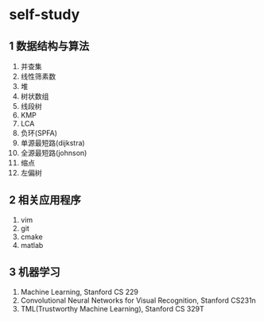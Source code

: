 # self-study
## 1 数据结构与算法  
1. 并查集
2. 线性筛素数  
3. 堆  
4. 树状数组  
5. 线段树  
6. KMP
7. LCA
8. 负环(SPFA)
9. 单源最短路(dijkstra)
10. 全源最短路(johnson)
11. 缩点
12. 左偏树
## 2 相关应用程序
1. vim
2. git
3. cmake
4. matlab
## 3 机器学习
1. Machine Learning, Stanford CS 229
2. Convolutional Neural Networks for Visual Recognition, Stanford CS231n
3. TML(Trustworthy Machine Learning), Stanford CS 329T